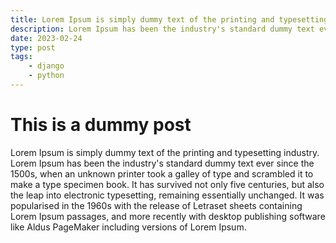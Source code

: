 ```yaml
---
title: Lorem Ipsum is simply dummy text of the printing and typesetting industry
description: Lorem Ipsum has been the industry's standard dummy text ever since the 1500s
date: 2023-02-24
type: post
tags:
    - django
    - python
---
```


# This is a dummy post

Lorem Ipsum is simply dummy text of the printing and typesetting industry. Lorem Ipsum has been the industry's standard dummy text ever since the 1500s, when an unknown printer took a galley of type and scrambled it to make a type specimen book. It has survived not only five centuries, but also the leap into electronic typesetting, remaining essentially unchanged. It was popularised in the 1960s with the release of Letraset sheets containing Lorem Ipsum passages, and more recently with desktop publishing software like Aldus PageMaker including versions of Lorem Ipsum.
